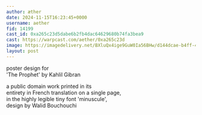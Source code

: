 ```yaml
---
author: æther
date: 2024-11-15T16:23:45+0000
username: aether
fid: 14199
cast_id: 0xa265c23d5dabe6b2fb4dac64629680b74fa3bea9
cast: https://warpcast.com/aether/0xa265c23d
image: https://imagedelivery.net/BXluQx4ige9GuW0Ia56BHw/d144dcae-b4ff-4cf4-b8b1-2cca77435e00/original
layout: post
---
```

poster design for    
'The Prophet' by Kahlil Gibran   
  
a public domain work printed in its   
entirety in French translation on a single page,   
in the highly legible tiny font 'minuscule',   
design by Walid Bouchouchi  

<img src='https://imagedelivery.net/BXluQx4ige9GuW0Ia56BHw/d144dcae-b4ff-4cf4-b8b1-2cca77435e00/original' alt='' referrerpolicy='no-referrer'/>